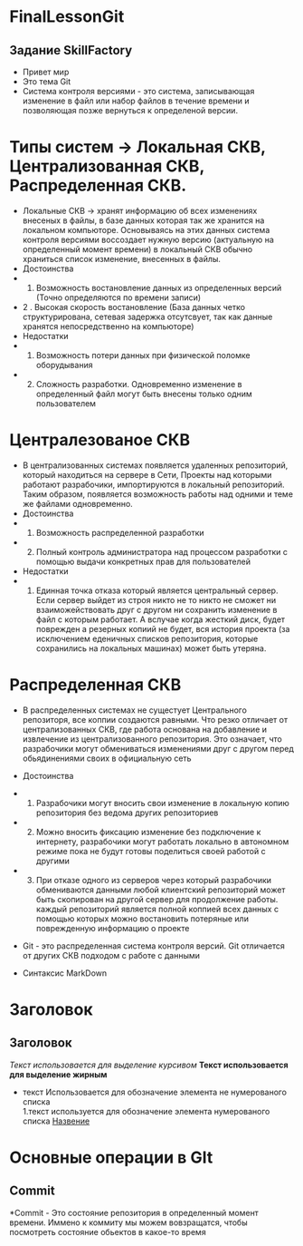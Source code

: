 # FinalLessonGit
## Задание SkillFactory
- Привет мир 
- Это тема Git 
- Система контроля версиями - это система, записывающая изменение в файл или набор файлов в течение времени и позволяющая позже вернуться к определеной версии.

# Типы систем -> Локальная СКВ, Централизованная СКВ, Распределенная СКВ.
- Локальные СКВ -> хранят информацию об всех изменениях внесеных в файлы, в базе данных которая так же хранится на локальном компьюторе. Основываясь на этих данных система контроля версиями воссоздает нужную версию (актуальную на определенный момент времени) в локальный СКВ обычно храниться список изменение, внесенных в файлы.
- Достоинства 
- 1. Возможность востановление данных из определенных версий (Точно определяются по времени записи)
- 2	. Высокая скорость востановление (База данных четко структурирована, сетевая задержка отсутсвует, так как данные хранятся непосредственно на компьюторе)
- Недостатки 
- 1. Возможность потери данных при физической поломке оборудывания
- 2. Сложность разработки. Одновременно изменение в определенный файл могут быть внесены только одним пользователем

# Централезованое СКВ 
- В централизованных системах появляется удаленных репозиторий, который находиться на сервере в Сети, Проекты над которыми работают разрабочики, импортируются в локальный репозиторий. Таким образом, появляется возможность работы над одними и  теме же файлами одновременно.
- Достоинства 
- 1. Возможность распределенной разработки
- 2. Полный контроль администратора над процессом разработки с помощью выдачи конкретных прав для пользователей 
- Недостатки 
- 1. Единная точка отказа который является центральный сервер. Если сервер выйдет из строя никто не то никто не сможет ни взаиможействовать друг с другом ни сохранить изменение в файл с которым работает. А вслучае когда жесткий диск, будет поврежден а резерных копиий не будет, вся история проекта (за исключением еденичных списков репозитория, которые сохранились на локальных машинах) может быть утеряна.

# Распределенная СКВ
- В распределенных системах не сущестует Центрального репозиторя, все коппии создаются равными. Что резко отличает от централизованных СКВ, где работа основана на добавление и извлечение из централизованного репозитория. Это означает, что разрабочики могут обмениваться изменениями друг с другом перед обьядинениями своих в официальную сеть 
- Достоинства 
- 1. Разрабочики могут вносить свои изменение в локальную копию репозитория без ведома других репозиториев 
- 2. Можно вносить фиксацию изменение без подключение к интернету, разрабочики могут работать локально в автономном режиме пока не будут готовы поделиться своей работой с другими
- 3. При отказе одного из серверов через который разрабочики обмениваются данными любой клиентский репозиторий может быть скопирован на другой сервер для продолжение работы. каждый репозиторий является полной коппией всех данных с помощью которых можно востановить потеряные или поврежденную информацию о проекте

- Git - это распределенная система контроля версий. Git отличается от других СКВ подходом с работе с данными 

- Синтаксис MarkDown 
# Заголовок
## Заголовок 

*Текст использовается для выделение курсивом*
**Текст использовается для выделение жирным**
* текст Использовается для обозначение элемента не нумерованого списка  
1.текст  используется для обозначение элемента нумерованого списка
[Назвение](Сыллка)


# Основные операции в GIt 
## Commit
*Commit - Это состояние репозитория в определенный момент времени. Иммено к коммиту мы можем вовзращатся, чтобы посмотреть состояние обьектов в какое-то время

